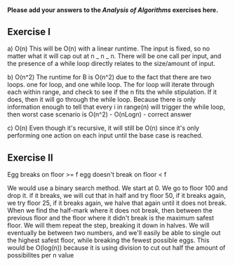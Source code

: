 #### Please add your answers to the **_Analysis of Algorithms_** exercises here.

## Exercise I

a) O(n) This will be O(n) with a linear runtime. The input is fixed, so no matter what it will cap out at n _ n _ n. There will be one call per input, and the presence of a while loop directly relates to the size/amount of input.

b) O(n^2) The runtime for B is O(n^2) due to the fact that there are two loops. one for loop, and one while loop. The for loop will iterate through each within range, and check to see if the n fits the while stipulation. If it does, then it will go through the while loop. Because there is only information enough to tell that every i in range(n) will trigger the while loop, then worst case scenario is O(n^2) - O(nLogn) - correct answer

c) O(n) Even though it's recursive, it will still be O(n) since it's only performing one action on each input until the base case is reached.

## Exercise II

Egg breaks on floor >= f
egg doesn't break on floor < f

We would use a binary search method.
We start at 0. We go to floor 100 and drop it. if it breaks, we will cut that in half and try floor 50, if it breaks again, we try floor 25, if it breaks again, we halve that again until it does not break. When we find the half-mark where it does not break, then between the previous floor and the floor where it didn't break is the maximum safest floor. We will them repeat the step, breaking it down in halves. We will eventually be between two numbers, and we'll easily be able to single out the highest safest floor, while breaking the fewest possible eggs. This would be O(log(n)) because it is using division to cut out half the amount of possibilites per n value
